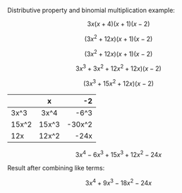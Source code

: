 Distributive property and binomial multiplication example:

$$ 3x (x+4) (x+1) (x-2) $$

$$ (3x^2 + 12x) (x+1) (x-2) $$

$$ (3x^2 + 12x) (x+1) (x-2) $$

$$ 3x^3 + 3x^2 + 12x^2 + 12x) (x-2) $$

$$ (3x^3 + 15x^2 + 12x) (x-2) $$

|   | x  | -2 |
| :--- | :----:  | ---: |
| 3x^3  | 3x^4  | -6^3  |
| 15x^2  | 15x^3  | -30x^2 |
| 12x  | 12x^2  | -24x  |

$$ 3x^4 - 6x^3 + 15x^3 + 12x^2 - 24x $$

Result after combining like terms:

$$ 3x^4 + 9x^3 - 18x^2 - 24x $$
